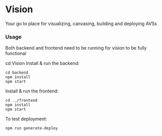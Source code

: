 # Vision
Your go to place for visualizing, canvasing, building and deploying AVSs

### Usage
Both backend and frontend need to be running for vision to be fully functional

cd Vision
Install & run the backend:

```
cd backend
npm install
npm start
```
Install & run the frontend:
```
cd ../frontend
npm install
npm start
```

To test deployment:
```
npm run generate-deploy
```
